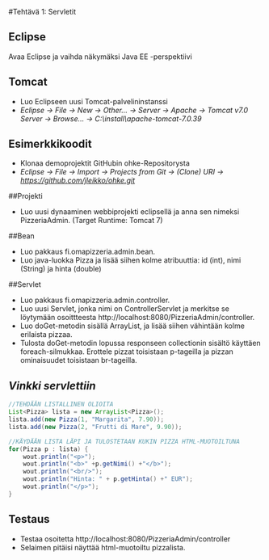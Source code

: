 #Tehtävä 1: Servletit

## Eclipse

Avaa Eclipse ja vaihda näkymäksi Java EE -perspektiivi

## Tomcat

* Luo Eclipseen uusi Tomcat-palvelininstanssi
* *Eclipse -> File -> New -> Other... -> Server -> Apache -> Tomcat v7.0 Server -> Browse... -> C:\install\apache-tomcat-7.0.39*

## Esimerkkikoodit

* Klonaa demoprojektit GitHubin ohke-Repositorysta
* *Eclipse -> File -> Import -> Projects from Git -> (Clone) URI -> https://github.com/jleikko/ohke.git*

##Projekti

* Luo uusi dynaaminen webbiprojekti eclipsellä ja anna sen nimeksi PizzeriaAdmin. (Target Runtime: Tomcat 7)

##Bean

* Luo pakkaus fi.omapizzeria.admin.bean.
* Luo java-luokka Pizza ja lisää siihen kolme atribuuttia: id (int), nimi (String) ja hinta (double)

##Servlet

* Luo pakkaus fi.omapizzeria.admin.controller.
* Luo uusi Servlet, jonka nimi on ControllerServlet ja merkitse se löytymään osoittteesta http://localhost:8080/PizzeriaAdmin/controller.
* Luo doGet-metodin sisällä ArrayList, ja lisää siihen vähintään kolme erilaista pizzaa.
* Tulosta doGet-metodin lopussa responseen collectionin sisältö käyttäen foreach-silmukkaa. Erottele pizzat toisistaan p-tageilla ja pizzan ominaisuudet toisistaan br-tageilla.

## *Vinkki servlettiin*
```java
//TEHDÄÄN LISTALLINEN OLIOITA
List<Pizza> lista = new ArrayList<Pizza>();
lista.add(new Pizza(1, "Margarita", 7.90));
lista.add(new Pizza(2, "Frutti di Mare", 9.90));

//KÄYDÄÄN LISTA LÄPI JA TULOSTETAAN KUKIN PIZZA HTML-MUOTOILTUNA
for(Pizza p : lista) {
	wout.println("<p>");
	wout.println("<b>" +p.getNimi() +"</b>");
	wout.println("<br/>");
	wout.println("Hinta: " + p.getHinta() +" EUR");
	wout.println("</p>");
}
```

## Testaus
* Testaa osoitetta http://localhost:8080/PizzeriaAdmin/controller
* Selaimen pitäisi näyttää html-muotoiltu pizzalista.
